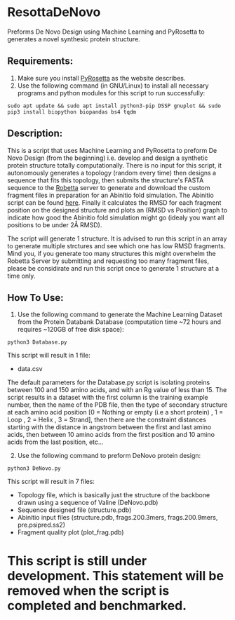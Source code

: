 # ResottaDeNovo
Preforms De Novo Design using Machine Learning and PyRosetta to generates a novel synthesic protein structure.

## Requirements:
1. Make sure you install [PyRosetta](http://www.pyrosetta.org) as the website describes.
2. Use the following command (in GNU/Linux) to install all necessary programs and python modules for this script to run successfully:

`sudo apt update && sudo apt install python3-pip DSSP gnuplot && sudo pip3 install biopython biopandas bs4 tqdm`

## Description:
This is a script that uses Machine Learning and PyRosetta to preform De Novo Design (from the beginning) i.e. develop and design a synthetic protein structure totally computationally. There is no input for this script, it autonomously generates a topology (random every time) then designs a sequence that fits this topology, then submits the structure's FASTA sequence to the [Robetta](http://www.robetta.org/) server to generate and download the custom fragment files in preparation for an Abinitio fold simulation. The Abinitio script can be found [here](https://github.com/sarisabban/RosettaAbinitio). Finally it calculates the RMSD for each fragment position on the designed structure and plots an (RMSD vs Position) graph to indicate how good the Abinitio fold simulation might go (idealy you want all positions to be under 2Å RMSD).

The script will generate 1 structure. It is advised to run this script in an array to generate multiple strctures and see which one has low RMSD fragments. Mind you, if you generate too many structures this might overwhelm the Robetta Server by submitting and requesting too many fragment files, please be considirate and run this script once to generate 1 structure at a time only.

## How To Use:
1. Use the following command to generate the Machine Learning Dataset from the Protein Databank Database (computation time ~72 hours and requires ~120GB of free disk space):

`python3 Database.py`

This script will result in 1 file:

* data.csv

The default parameters for the Database.py script is isolating proteins between 100 and 150 amino acids, and with an Rg value of less than 15. The script results in a dataset with the first column is the training example number, then the name of the PDB file, then the type of secondary structure at each amino acid position [0 = Nothing or empty (i.e a short protein) , 1 = Loop , 2 = Helix , 3 = Strand], then there are the constraint distances starting with the distance in angstrom between the first and last amino acids, then between 10 amino acids from the first position and 10 amino acids from the last position, etc...

2. Use the following command to preform DeNovo protein design:

`python3 DeNovo.py`

This script will result in 7 files:
* Topology file, which is basically just the structure of the backbone drawn using a sequence of Valine (DeNovo.pdb)
* Sequence designed file (structure.pdb)
* Abinitio input files (structure.pdb, frags.200.3mers, frags.200.9mers, pre.psipred.ss2)
* Fragment quality plot (plot_frag.pdb)

# This script is still under development. This statement will be removed when the script is completed and benchmarked.
